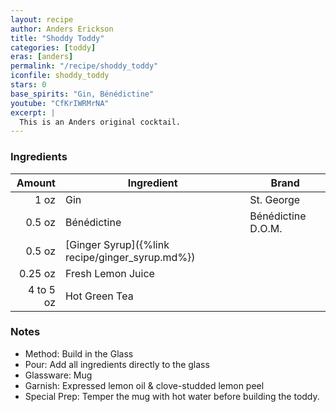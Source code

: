 ```yaml
---
layout: recipe
author: Anders Erickson
title: "Shoddy Toddy"
categories: [toddy]
eras: [anders]
permalink: "/recipe/shoddy_toddy"
iconfile: shoddy_toddy
stars: 0
base_spirits: "Gin, Bénédictine"
youtube: "CfKrIWRMrNA"
excerpt: |
  This is an Anders original cocktail.
---
```


### Ingredients

|    Amount | Ingredient                                      | Brand              |
| --------: | ----------------------------------------------- | ------------------ |
|      1 oz | Gin                                             | St. George         |
|    0.5 oz | Bénédictine                                     | Bénédictine D.O.M. |
|    0.5 oz | [Ginger Syrup]({%link recipe/ginger_syrup.md%}) |
|   0.25 oz | Fresh Lemon Juice                               |
| 4 to 5 oz | Hot Green Tea                                   |

### Notes

- Method: Build in the Glass
- Pour: Add all ingredients directly to the glass
- Glassware: Mug
- Garnish: Expressed lemon oil & clove-studded lemon peel
- Special Prep: Temper the mug with hot water before building the toddy.
